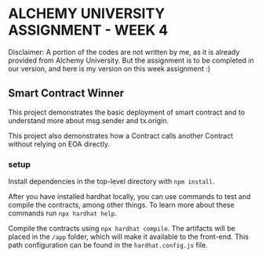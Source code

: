 # ALCHEMY UNIVERSITY ASSIGNMENT - WEEK 4
Disclaimer: A portion of the codes are not written by me, as it is already provided from Alchemy University. But the assignment is to be completed in our version, and here is my version on this week assignment :)

## Smart Contract Winner

This project demonstrates the basic deployment of smart contract and to understand more about msg.sender and tx.origin.

This project also demonstrates how a Contract calls another Contract without relying on EOA directly.

### setup

Install dependencies in the top-level directory with `npm install`.

After you have installed hardhat locally, you can use commands to test and compile the contracts, among other things. To learn more about these commands run `npx hardhat help`.

Compile the contracts using `npx hardhat compile`. The artifacts will be placed in the `/app` folder, which will make it available to the front-end. This path configuration can be found in the `hardhat.config.js` file.


